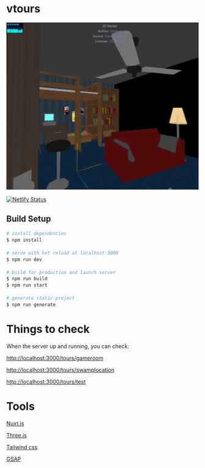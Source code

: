 # vtours

[![Game Room](https://raw.githubusercontent.com/SOKHUONG/VTour/master/static/img/gameroom.jpg)](https://usk-virtual-tour.netlify.app/)


[![Netlify Status](https://api.netlify.com/api/v1/badges/299761b8-d51d-4646-84be-ae62bfe0b636/deploy-status)](https://app.netlify.com/sites/usk-virtual-tour/deploys)

## Build Setup

```bash
# install dependencies
$ npm install

# serve with hot reload at localhost:3000
$ npm run dev

# build for production and launch server
$ npm run build
$ npm run start

# generate static project
$ npm run generate
```

# Things to check
 When the server up and running, you can check:

  [http://localhost:3000/tours/gameroom](http://localhost:3000/tours/gameroom)

  [http://localhost:3000/tours/swamplocation](http://localhost:3000/tours/swamplocation)

  [http://localhost:3000/tours/test](http://localhost:3000/tours/test)

# Tools

[Nuxt.js](https://nuxtjs.org)

[Three.js](https://threejs.org)

[Tailwind css](https://tailwindcss.com/)

[GSAP](https://greensock.com/gsap/)
